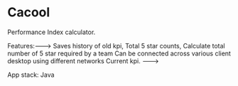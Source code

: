 # Cacool
Performance Index calculator.

Features:---> 
Saves history of old kpi, 
Total 5 star counts, 
Calculate total number of 5 star required by a team
Can be connected across various client desktop using different networks 
Current kpi. ---> 


App stack: Java
